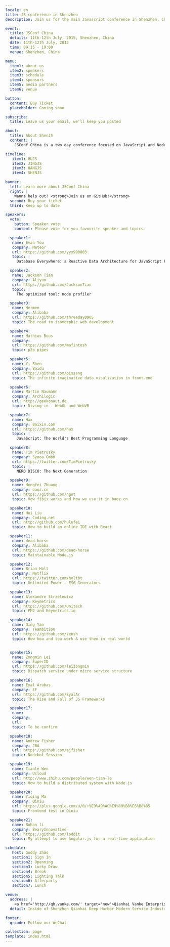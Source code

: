 ```yaml
---
locale: en
title: JS conference in Shenzhen
description: Join us for the main Javascript conference in Shenzhen, China this summer.

event:
  title: JSConf China
  details: 11th-12th July, 2015, Shenzhen, China
  date: 11th-12th July, 2015
  time: 09:15 - 19:00
  venue: Shenzhen, China

menu:
  item1: about us
  item2: speakers
  item3: schedule
  item4: sponsors
  item5: media partners
  item6: venue

button:
  content: Buy Ticket
  placeholder: Coming soon

subscribe:
  title: Leave us your email, we'll keep you posted

about:
  title: About ShenJS
  content: |
    JSConf China is a two day conference focused on JavaScript and Node.js technologies. This developer driven event brings together notable figures from both the Chinese and international JavaScript communities to share their knowledge and passion for JavaScript. After Shanghai, Beijing and Hangzhou, JSConf China is going to Shenzhen from July 11-12 in 2015.

timeline:
   item1: HUJS
   item2: JINGJS
   item3: HANGJS
   item4: SHENJS

banner:
  left: Learn more about JSConf China
  right: |
    Wanna help out? <strong>Join us on GitHub!</strong>
  second: Buy your ticket
  third: Keep up to date

speakers:
  vote:
    button: Speaker vote
    content: Please vote for you favourite speaker and topics

  speaker1:
   name: Evan You
   company: Meteor
   url: https://github.com/yyx990803
   topic: |
     Database Everywhere: a Reactive Data Architecture for JavaScript Frontends

  speaker2:
   name: Jackson Tian
   company: Aliyun
   url: https://github.com/JacksonTian
   topic: |
     The optimized tool: node profiler

  speaker3:
   name: Hermen
   company: Alibaba
   url: https://github.com/threeday0905
   topic: The road to isomorphic web development

  speaker4:
   name: Mathias Buus
   company:
   url: https://github.com/mafintosh
   topic: p2p pipes

  speaker5:
   name: Yi Shen
   company: Baidu
   url: https://github.com/pissang
   topic: The infinite imaginative data visulization in front-end

  speaker6:
   name: Martin Naumann
   company: Archilogic
   url: http://geekonaut.de
   topic: Diving in - WebGL and WebVR

  speaker7:
   name: Hax
   company: Baixin.com
   url: https://github.com/hax
   topic: |
     JavaScript: The World's Best Programming Language

  speaker8:
   name: Tim Pietrusky
   company: Synoa GmbH
   url: https://twitter.com/TimPietrusky
   topic: |
     NERD DISCO: The Next Generation

  speaker9:
   name: Hengfei Zhuang
   company: baoz.cn
   url: https://github.com/ngot
   topic: How fibjs works and how we use it in baoz.cn

  speaker10:
   name: Hui Liu
   company: Coding.net
   url: http://github.com/hulufei
   topic: How to build an online IDE with React

  speaker11:
   name: dead-horse
   company: Alibaba
   url: https://github.com/dead-horse
   topic: Maintainable Node.js

  speaker12:
   name: Brian Holt
   company: Netflix
   url: https://twitter.com/holtbt
   topic: Unlimited Power – ES6 Generators

  speaker13:
   name: Alexandre Strzelewicz
   company: Keymetrics
   url: https://github.com/Unitech
   topic: PM2 and Keymetrics.io

  speaker14:
   name: Qing Yan
   company: Teambition
   url: https://github.com/zensh
   topic: How koa and toa work & use them in real world


  speaker15:
   name: Zongmin Lei
   company: SuperID
   url: https://github.com/leizongmin
   topic: Dispatch service under micro service structure

  speaker16:
   name: Eyal Arubas
   company: EF
   url: https://github.com/EyalAr
   topic: The Rise and Fall of JS Frameworks

  speaker17:
   name: 
   company: 
   url: 
   topic: To be confirm

  speaker18:
   name: Andrew Fisher
   company: JBA
   url: https://github.com/ajfisher
   topic: Nodebot Session

  speaker19:
   name: Tianle Wen
   company: Ucloud
   url: http://www.zhihu.com/people/wen-tian-le
   topic: How to build a distributed system with Node.js

  speaker20:
   name: Yiqing Ma
   company: Qiniu
   url: https://plus.google.com/u/0/+%E9%A9%AC%E9%80%B8%E6%B8%85
   topic: Frontend test in Qiniu

  speaker21:
   name: Bohan li
   company: BearyInnovative
   url: https://github.com/loddit
   topic: My attempt to use Angular.js for a real-time application

schedule:
   host: Goddy Zhao
   section1: Sign In
   section2: Openning
   section3: Lucky Draw
   section4: Break
   section5: Lighting Talk
   section6: Afterparty
   section7: Lunch

venue:
  address: |
    <a href='http://qh.vanke.com/' target='new'>Qianhai Vanke Enterprise Dream Park (Special Zone Mansion)</a>
  detail: Inside of Shenzhen Qianhai Deep Harbor Modern Service Industry Hezuoqu, Yuexing 2nd Road, Shenzhen, Guangdong

footer:
  qrcode: Follow our WeChat

collection: page
template: index.html
---
```

